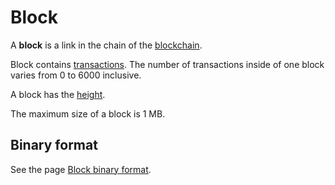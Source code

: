 # Block

A **block** is a link in the chain of the [blockchain](/blockchain/blockchain.md).

Block contains [transactions](/blockchain/transaction.md). The number of transactions inside of one block varies from 0 to 6000 inclusive.

A block has the [height](/blockchain/block/block-height.md).

The maximum size of a block is 1 MB.

## Binary format

See the page [Block binary format](/blockchain/binary-format/block-binary-format.md).
